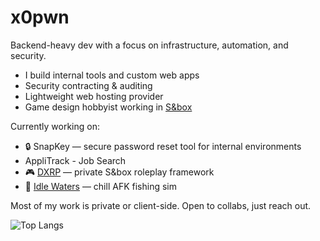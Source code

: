 # x0pwn

Backend-heavy dev with a focus on infrastructure, automation, and security.

- I build internal tools and custom web apps  
- Security contracting & auditing  
- Lightweight web hosting provider  
- Game design hobbyist working in [S&box](https://sbox.game/)

Currently working on:
- 🔒 SnapKey — secure password reset tool for internal environments
- AppliTrack - Job Search
- 🎮 [DXRP](https://sbox.game/dxura/rp/) — private S&box roleplay framework  
- 🎣 [Idle Waters](https://github.com/x0pwn/IdleWaters) — chill AFK fishing sim

Most of my work is private or client-side. Open to collabs, just reach out.

![Top Langs](https://github-readme-stats.vercel.app/api/top-langs/?username=x0pwn&layout=compact&theme=dark)

